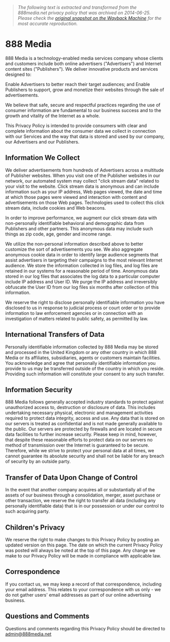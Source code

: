 > *The following text is extracted and transformed from the 888media.net privacy policy that was archived on 2014-06-25. Please check the [original snapshot on the Wayback Machine](https://web.archive.org/web/20140625045811id_/http%3A//888media.net/privacy_policy.html) for the most accurate reproduction.*

# 888 Media

888 Media is a technology-enabled media services company whose clients and customers include both online advertisers ("Advertisers") and Internet content sites ("Publishers"). We deliver innovative products and services designed to:

Enable Advertisers to better reach their target audiences; and Enable Publishers to support, grow and monetize their websites through the sale of advertisements.

We believe that safe, secure and respectful practices regarding the use of consumer information are fundamental to our business success and to the growth and vitality of the Internet as a whole.

This Privacy Policy is intended to provide consumers with clear and complete information about the consumer data we collect in connection with our Services and the way that data is stored and used by our company, our Advertisers and our Publishers.

## Information We Collect

We deliver advertisements from hundreds of Advertisers across a multitude of Publisher websites. When you visit one of the Publisher websites in our network, our automated system may collect "click stream data" related to your visit to the website. Click stream data is anonymous and can include information such as your IP address, Web pages viewed, the date and time at which those pages were viewed and interaction with content and advertisements on those Web pages. Technologies used to collect this click stream data, include cookies and Web beacons.

In order to improve performance, we augment our click stream data with non-personally identifiable behavioral and demographic data from Publishers and other partners. This anonymous data may include such things as zip code, age, gender and income range.

We utilize the non-personal information described above to better customize the sort of advertisements you see. We also aggregate anonymous cookie data in order to identify large audience segments that assist advertisers in targeting their campaigns to the most relevant Internet audience. We store the information collected in log files, and log files are retained in our systems for a reasonable period of time. Anonymous data stored in our log files that associates the log data to a particular computer include IP address and User ID. We purge the IP address and irreversibly obfuscate the User ID from our log files six months after collection of this information.

We reserve the right to disclose personally identifiable information you have disclosed to us in response to judicial process or court order or to provide information to law enforcement agencies or in connection with an investigation of matters related to public safety, as permitted by law.

## International Transfers of Data

Personally identifiable information collected by 888 Media may be stored and processed in the United Kingdom or any other country in which 888 Media or its affiliates, subsidiaries, agents or customers maintain facilities. You acknowledge and agree that personally identifiable information you provide to us may be transferred outside of the country in which you reside. Providing such information will constitute your consent to any such transfer.

## Information Security

888 Media follows generally accepted industry standards to protect against unauthorized access to, destruction or disclosure of data. This includes undertaking necessary physical, electronic and management activities required to protect data integrity, access and use. Any data that is stored on our servers is treated as confidential and is not made generally available to the public. Our servers are protected by firewalls and are located in secure data facilities to further increase security. Please keep in mind, however, that despite these reasonable efforts to protect data on our servers no method of transmission over the Internet is guaranteed to be secure. Therefore, while we strive to protect your personal data at all times, we cannot guarantee its absolute security and shall not be liable for any breach of security by an outside party.

## Transfer of Data Upon Change of Control

In the event that another company acquires all or substantially all of the assets of our business through a consolidation, merger, asset purchase or other transaction, we reserve the right to transfer all data (including any personally identifiable data) that is in our possession or under our control to such acquiring party.

## Children's Privacy

We reserve the right to make changes to this Privacy Policy by posting an updated version on this page. The date on which the current Privacy Policy was posted will always be noted at the top of this page. Any change we make to our Privacy Policy will be made in compliance with applicable law.

## Correspondence

If you contact us, we may keep a record of that correspondence, including your email address. This relates to your correspondence with us only - we do not gather users' email addresses as part of our online advertising business.

## Questions and Comments

Questions and comments regarding this Privacy Policy should be directed to [admin@888media.net](mainto:admin@888media.net)
